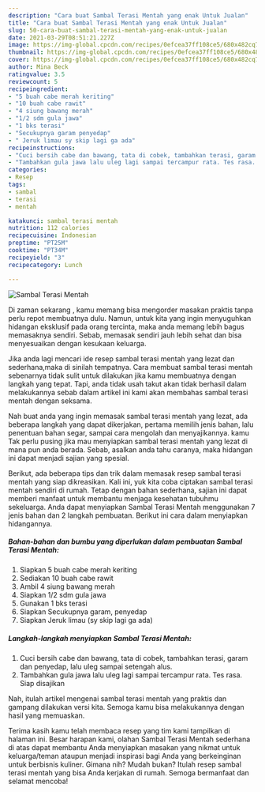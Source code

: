 ```yaml
---
description: "Cara buat Sambal Terasi Mentah yang enak Untuk Jualan"
title: "Cara buat Sambal Terasi Mentah yang enak Untuk Jualan"
slug: 50-cara-buat-sambal-terasi-mentah-yang-enak-untuk-jualan
date: 2021-03-29T08:51:21.227Z
image: https://img-global.cpcdn.com/recipes/0efcea37ff108ce5/680x482cq70/sambal-terasi-mentah-foto-resep-utama.jpg
thumbnail: https://img-global.cpcdn.com/recipes/0efcea37ff108ce5/680x482cq70/sambal-terasi-mentah-foto-resep-utama.jpg
cover: https://img-global.cpcdn.com/recipes/0efcea37ff108ce5/680x482cq70/sambal-terasi-mentah-foto-resep-utama.jpg
author: Mina Beck
ratingvalue: 3.5
reviewcount: 5
recipeingredient:
- "5 buah cabe merah keriting"
- "10 buah cabe rawit"
- "4 siung bawang merah"
- "1/2 sdm gula jawa"
- "1 bks terasi"
- "Secukupnya garam penyedap"
- " Jeruk limau sy skip lagi ga ada"
recipeinstructions:
- "Cuci bersih cabe dan bawang, tata di cobek, tambahkan terasi, garam dan penyedap, lalu uleg sampai setengah alus."
- "Tambahkan gula jawa lalu uleg lagi sampai tercampur rata. Tes rasa. Siap disajikan"
categories:
- Resep
tags:
- sambal
- terasi
- mentah

katakunci: sambal terasi mentah 
nutrition: 112 calories
recipecuisine: Indonesian
preptime: "PT25M"
cooktime: "PT34M"
recipeyield: "3"
recipecategory: Lunch

---
```



![Sambal Terasi Mentah](https://img-global.cpcdn.com/recipes/0efcea37ff108ce5/680x482cq70/sambal-terasi-mentah-foto-resep-utama.jpg)

Di zaman  sekarang , kamu memang bisa mengorder masakan praktis tanpa perlu repot membuatnya dulu. Namun, untuk kita yang ingin menyuguhkan hidangan eksklusif pada orang tercinta, maka anda memang lebih bagus memasaknya sendiri. Sebab, memasak sendiri jauh lebih sehat dan bisa menyesuaikan dengan kesukaan keluarga.

Jika anda lagi mencari ide resep sambal terasi mentah yang lezat dan sederhana,maka di sinilah tempatnya. Cara membuat sambal terasi mentah  sebenarnya tidak sulit untuk dilakukan jika kamu membuatnya dengan langkah yang tepat. Tapi, anda tidak usah takut akan tidak berhasil dalam melakukannya 
sebab dalam artikel ini kami akan membahas sambal terasi mentah dengan seksama.  



Nah buat anda yang ingin memasak sambal terasi mentah yang lezat, ada beberapa langkah yang dapat dikerjakan, pertama memilih jenis bahan, lalu penentuan bahan segar, sampai cara mengolah dan menyajikannya. kamu Tak perlu pusing jika mau menyiapkan sambal terasi mentah yang lezat di mana pun anda berada. Sebab, asalkan anda  tahu caranya, maka hidangan ini dapat menjadi sajian yang spesial.

Berikut, ada beberapa tips dan trik dalam memasak resep sambal terasi mentah yang siap dikreasikan. Kali ini, yuk kita coba ciptakan sambal terasi mentah sendiri di rumah. Tetap dengan bahan sederhana, sajian ini dapat memberi manfaat untuk membantu menjaga kesehatan tubuhmu sekeluarga. Anda dapat menyiapkan Sambal Terasi Mentah menggunakan 7 jenis bahan dan 2 langkah pembuatan. Berikut ini cara dalam menyiapkan hidangannya.

<!--inarticleads1-->

##### Bahan-bahan dan bumbu yang diperlukan dalam pembuatan Sambal Terasi Mentah:

1. Siapkan 5 buah cabe merah keriting
1. Sediakan 10 buah cabe rawit
1. Ambil 4 siung bawang merah
1. Siapkan 1/2 sdm gula jawa
1. Gunakan 1 bks terasi
1. Siapkan Secukupnya garam, penyedap
1. Siapkan  Jeruk limau (sy skip lagi ga ada)




<!--inarticleads2-->

##### Langkah-langkah menyiapkan Sambal Terasi Mentah:

1. Cuci bersih cabe dan bawang, tata di cobek, tambahkan terasi, garam dan penyedap, lalu uleg sampai setengah alus.
1. Tambahkan gula jawa lalu uleg lagi sampai tercampur rata. Tes rasa. Siap disajikan




Nah, itulah artikel mengenai  sambal terasi mentah  yang praktis dan gampang dilakukan versi kita. Semoga kamu bisa melakukannya dengan hasil yang memuaskan. 

Terima kasih kamu telah membaca resep yang tim kami tampilkan di halaman ini. Besar harapan kami, olahan  Sambal Terasi Mentah sederhana di atas dapat membantu Anda menyiapkan masakan yang nikmat untuk keluarga/teman ataupun menjadi inspirasi bagi Anda yang berkeinginan untuk berbisnis kuliner. Gimana nih? Mudah bukan? Itulah resep sambal terasi mentah yang bisa Anda kerjakan di rumah. Semoga bermanfaat dan selamat mencoba!

